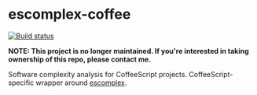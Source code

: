 # escomplex-coffee

[![Build status][ci-image]][ci-status]

**NOTE: This project is no longer maintained. If you're interested in taking ownership of this repo, please contact me.**

Software complexity analysis for CoffeeScript projects.
CoffeeScript-specific wrapper around [escomplex][escomplex].

[ci-image]: https://secure.travis-ci.org/philbooth/escomplex-coffee.png?branch=master
[ci-status]: http://travis-ci.org/#!/philbooth/escomplex-coffee
[escomplex]: https://github.com/philbooth/escomplex
[coffee]: https://github.com/michaelficarra/CoffeeScriptRedux
[license]: https://github.com/philbooth/escomplex-coffee/blob/master/COPYING
[node]: http://nodejs.org/
[npm]: https://npmjs.org/
[jshint]: https://github.com/jshint/node-jshint
[mocha]: http://visionmedia.github.com/mocha
[chai]: http://chaijs.com/

